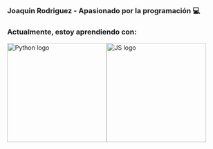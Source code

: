 ### Joaquin Rodriguez - Apasionado por la programación :computer: 


### Actualmente, estoy aprendiendo con: 
<img src="https://upload.wikimedia.org/wikipedia/commons/thumb/0/0a/Python.svg/800px-Python.svg.png" alt="Python logo" width="230" height="230" title="Python"><img src="https://upload.wikimedia.org/wikipedia/commons/thumb/9/99/Unofficial_JavaScript_logo_2.svg/320px-Unofficial_JavaScript_logo_2.svg.png" alt="JS logo" width="230" height="230" title="JS">

